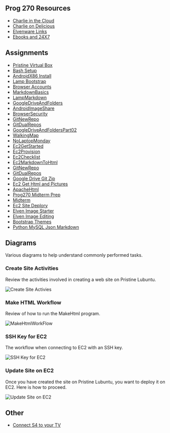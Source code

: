 ## Prog 270 Resources

- [Charlie in the Cloud](http://bit.ly/V5g8wF)
- [Charlie on Delicious](https://delicious.com/charliecalvert)
- [Elvenware Links](http://elvenware.com/charlie/links.html)
- [Ebooks and 24X7](http://www.bellevuecollege.edu/lmc/catalogs.html)

## Assignments

- [Pristine Virtual Box](http://www.ccalvert.net/books/CloudNotes/Assignments/PristineVirtualBox.html)
- [Bash Setup](http://www.ccalvert.net/books/CloudNotes/Assignments/BashSetup.html)
- [AndroidX86 Install](http://www.ccalvert.net/books/CloudNotes/Assignments/AndroidX86Install.html)
- [Lamp Bootstrap](http://www.ccalvert.net/books/CloudNotes/Assignments/LampBootstrap.html)
- [Browser Accounts](http://www.ccalvert.net/books/CloudNotes/Assignments/BrowserAccounts.html)
- [MarkdownBasics](http://www.ccalvert.net/books/CloudNotes/Assignments/MarkdownBasics.html)
- [LampMarkdown](http://www.ccalvert.net/books/CloudNotes/Assignments/LampMarkdown.html)
- [GoogleDriveAndFolders](http://www.ccalvert.net/books/CloudNotes/Assignments/GoogleDriveAndFolders.html)
- [AndroidImageShare](http://www.ccalvert.net/books/CloudNotes/Assignments/AndroidImageShare.html)
- [BrowserSecurity](http://www.ccalvert.net/books/CloudNotes/Assignments/BrowserSecurity.html)
- [GitNewRepo](http://www.ccalvert.net/books/CloudNotes/Assignments/GitNewRepo.html)
- [GitDualRepos](http://www.ccalvert.net/books/CloudNotes/Assignments/GitDualRepos.html)
- [GoogleDriveAndFoldersPart02](http://www.ccalvert.net/books/CloudNotes/Assignments/GoogleDriveAndFoldersPart02.html)
- [WalkingMap](http://www.ccalvert.net/books/CloudNotes/Assignments/WalkingMap.html)
- [NoLaptopMonday](http://www.ccalvert.net/books/CloudNotes/Assignments/NoLaptopMonday.html)
- [Ec2GetStarted](http://www.ccalvert.net/books/CloudNotes/Assignments/Ec2GetStarted.html)
- [Ec2Provision](http://www.ccalvert.net/books/CloudNotes/Assignments/Ec2Provision.html)
- [Ec2Checklist](http://www.ccalvert.net/books/CloudNotes/Assignments/Ec2Checklist.html)
- [Ec2MarkdownToHtml](http://www.ccalvert.net/books/CloudNotes/Assignments/Ec2MarkdownToHtml.html)
- [GitNewRepo](http://www.ccalvert.net/books/CloudNotes/Assignments/GitNewRepo.html)
- [GitDualRepos](http://www.ccalvert.net/books/CloudNotes/Assignments/GitDualRepos.html)
- [Google Drive Git Zip](http://www.ccalvert.net/books/CloudNotes/Assignments/GoogleDriveGitZip.html)
- [Ec2 Get Html and Pictures](http://www.ccalvert.net/books/CloudNotes/Assignments/Ec2GitHtmlPictures.html)
- [ApacheHtml](http://www.ccalvert.net/books/CloudNotes/Assignments/ApacheHtml.html)
- [Prog270 Midterm Prep](http://www.ccalvert.net/books/CloudNotes/Assignments/Prog270MidtermPrep.html)
- [Midterm](http://www.ccalvert.net/books/CloudNotes/Assignments/Prog270Midterm2016.html)
- [Ec2 Site Deplory](http://www.ccalvert.net/books/CloudNotes/Assignments/Ec2SiteDeploy.html)
- [Elven Image Starter](http://www.ccalvert.net/books/CloudNotes/Assignments/ElvenImageStarter.html)
- [Elven Image Editing](http://www.ccalvert.net/books/CloudNotes/Assignments/ElvenImageEditing.html)
- [Bootstrap Themes](http://www.ccalvert.net/books/CloudNotes/Assignments/BootstrapThemes.html)
- [Python MySQL Json Markdown](http://www.ccalvert.net/books/CloudNotes/Assignments/PythonMySqlJsonMarkdown.html)

## Diagrams

Various diagrams to help understand commonly performed tasks.

### Create Site Activities

Review the activities involved in creating a web site on Pristine Lubuntu.

![Create Site Activies](https://s3.amazonaws.com/bucket01.elvenware.com/images/create-web-site-activities.png)

### Make HTML Workflow

Review of how to run the MakeHtml program.

![MakeHtmlWorkFlow](https://s3.amazonaws.com/bucket01.elvenware.com/images/make-html-work-flow.png)

### SSH Key for EC2

The workflow when connecting to EC2 with an SSH key.

![SSH Key for EC2](https://s3.amazonaws.com/bucket01.elvenware.com/images/ssh-key-for-ec2.png)

### Update Site on EC2

Once you have created the site on Pristine Lubuntu, you want to deploy it on EC2. Here is how to proceed.

![Update Site on EC2](https://s3.amazonaws.com/bucket01.elvenware.com/images/update-site-on-ec2.png)

Other
-----

- [Connect S4 to your TV](<http://www.pcmag.com/article2/0,2817,2420138,00.asp>)
